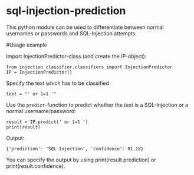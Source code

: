 # sql-injection-prediction

This python module can be used to differentiate between normal usernames or passwords and SQL-Injection attempts.

#Usage example

Import InjectionPredictor-class (and create the IP-object):
```
from injection_classifier.classifiers import InjectionPredictor
IP = InjectionPredictor()
```

Specify the text which has to be classified
```
text = "' or 1=1 '"
```

Use the `predict`-function to predict whether the text is a SQL-Injection or a normal username/password:
```
result = IP.predict(' or 1=1 ')
print(result)
```

Output:
```
{'prediction': 'SQL Injection', 'confidence': 91.18}
```

You can specify the output by using print(result.prediction) or print(result.confidence).
